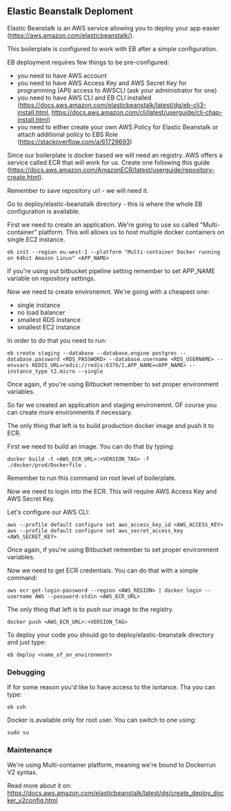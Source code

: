 ## Elastic Beanstalk Deploment

Elastic Beanstalk is an AWS service allowing you to deploy your app easier (https://aws.amazon.com/elasticbeanstalk/).

This boilerplate is configured to work with EB after a simple configuration.

EB deployment requires few things to be pre-configured:
- you need to have AWS account
- you need to have AWS Access Key and AWS Secret Key for 
programming (API) access to AWSCLI (ask your administrator for one)
- you need to have AWS CLI and EB CLI installed (https://docs.aws.amazon.com/elasticbeanstalk/latest/dg/eb-cli3-install.html, https://docs.aws.amazon.com/cli/latest/userguide/cli-chap-install.html)
- you need to either create your own AWS Policy for Elastic Beanstalk or attach additional policy to EBS Role (https://stackoverflow.com/a/61729693)

Since our boilerplate is docker based we will need an registry. AWS offers a service called ECR that will work for us. Create one following this guide (https://docs.aws.amazon.com/AmazonECR/latest/userguide/repository-create.html).

Remember to save repository url - we will need it.

Go to deploy/elastic-beanstalk directory - this is where the whole EB configuration is available.

First we need to create an application. We're going to use so called "Multi-container" platform. This will allows us to host multiple docker containers on single EC2 instance.

```
eb init --region eu-west-1 --platform "Multi-container Docker running on 64bit Amazon Linux" <APP_NAME>
```

If you're using out bitbucket pipeline setting remember to set APP_NAME variable on repository settings.

Now we need to create environemnt. We're going with a cheapest one:
- single instance
- no load balancer
- smallest RDS instance
- smallest EC2 instance

In order to do that you need to run:

```
eb create staging --database --database.engine postgres --database.password <RDS_PASSWORD> --database.username <RDS_USERNAME> --envvars REDIS_URL=redis://redis:6379/1,APP_NAME=<APP_NAME> --instance_type t2.micro --single
```

Once again, if you're using Bitbucket remember to set proper environment variables.

So far we created an application and staging environemnt. OF course you can create more environments if necessary.

The only thing that left is to build production docker image and push it to ECR.

First we need to build an image. You can do that by typing:

```
docker build -t <AWS_ECR_URL>:<VERSION_TAG> -f ./docker/prod/Dockerfile .
````

Remember to run this command on root level of boilerplate.

Now we need to login into the ECR. This will require AWS Access Key and AWS Secret Key.

Let's configure our AWS CLI:

```
aws --profile default configure set aws_access_key_id <AWS_ACCESS_KEY>
aws --profile default configure set aws_secret_access_key <AWS_SECRET_KEY>
```

Once again, if you're using Bitbucket remember to set proper environment variables.

Now we need to get ECR credentials. You can do that with a simple command:

```
aws ecr get-login-password --region <AWS_REGION> | docker login --username AWS --password-stdin <AWS_ECR_URL>
```

The only thing that left is to push our image to the registry.

```
docker push <AWS_ECR_URL>:<VERSION_TAG>
```

To deploy your code you should go to deploy/elastic-beanstalk directory and just type:

```
eb deploy <name_of_an_environment>
```

### Debugging

If for some reason you'd like to have access to the isntance. Tha you can type:

```
eb ssh
```

Docker is available only for root user. You can switch to one using:

```
sudo su
```

### Maintenance

We're using Multi-container platform, meaning we're bound to Dockerrun V2 syntax.

Read more about it on: https://docs.aws.amazon.com/elasticbeanstalk/latest/dg/create_deploy_docker_v2config.html